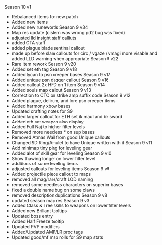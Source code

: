 Season 10 v1
- Rebalanced items for new patch
- Added new items
- Added new runewords
Season 9 v34
- Map res update (cistern was wrong pd2 bug was fixed)
- adjusted lld insight staff calliuts
- added CTA staff
- added plague blade sentinal callout
- made up before slam callouts for circ / vgaze  / vmagi more visable and added LLD warning when appropriate
Season 9 v22
- Rare item rework
Season 9 v20
- Added set eth tag
Season 9 v18
- Added lycan to psn creeper bases
Season 9 v17
- Added unique psn dagger callout
Season 9 v16
- Added callout 2x HFD on 1 item
Season 9 v14
- Added souls map callout
Season 9 v13
- Correction to CTC on strike amp suffix code
Season 9 v12
- Added plague, delirum, and lore psn creeper items
- Added harmony xbow bases
- Updated crafting notes for S9
- Added larger callout for ETH set ik maul and bk sword
- Added eth set weapon also display
- Added Full Naj to higher filter levels
- Removed more needless * on sup bases
- Removed Atmas Wail from good Unique callouts
- Changed !ID Ring/Amulet to have Unique written with it
Season 9 v11
- Add minimap tiny ping for leveling gear
- Added alot of skill gear for leveling
Season 9 v10
- Show thawing longer on lower filter level
- additions of some leveling items
- adjusted callouts for leveling items
Season 9 v9
- Added projectile piece callout to maps
- removed all mag/rare/craft LOD naming
- removed some needless characters on superior bases
- fixed a double name bug on some claws
- removed description duplications
Season 9 v8
- updated season map res
Season 9 v3
- Added Class & Tree skills to weapons on lower filter levels
- Added new Brillant tooltips
- Updated boss entry
- Added Half Freeze tooltip
- Updated PVP modifiers
- Added/Updated AMP/LR proc tags
- Updated good/mf map rolls for S9 map stats